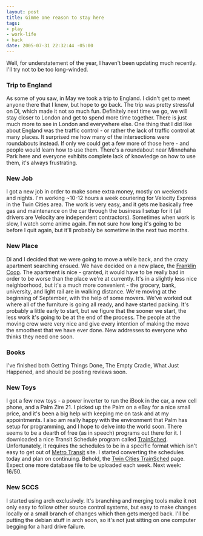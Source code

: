 ```yaml
--- 
layout: post
title: Gimme one reason to stay here
tags: 
- play
- work-life
- hack
date: 2005-07-31 22:32:44 -05:00
---
```

Well, for understatement of the year, I haven't been updating much recently.  I'll try not to be too long-winded.
<h3>Trip to England</h3>
As some of you saw, in May we took a trip to England. I didn't get to meet anyone there that I knew, but hope to go back. The trip was pretty stressful on Di, which made it not so much fun. Definitely next time we go, we will stay closer to London and get to spend more time together. There is just much more to see in London and everywhere else.   One thing that I did like about England was the traffic control - or rather the lack of traffic control at many places.  It surprised me how many of the intersections were roundabouts instead.  If only we could get a few more of those here - and people would learn how to use them.  There's a roundabout near Minnehaha Park here and everyone exhibits complete lack of knowledge on how to use them, it's always frustrating.
<h3>New Job</h3>
I got a new job in order to make some extra money, mostly on weekends and nights.  I'm working ~10-12 hours a week couriering for Velocity Express in the Twin Cities area.  The work is very easy, and it gets me basically free gas and maintenance on the car through the business I setup for it (all drivers are Velocity are independent contractors).  Sometimes when work is slow, I watch some anime again.  I'm not sure how long it's going to be before I quit again, but it'll probably be sometime in the next two months.
<h3>New Place</h3>
Di and I decided that we were going to move a while back, and the crazy apartment searching ensued.  We have decided on a new place, the <a href="http://www.franklin.coop">Franklin Coop</a>.  The apartment is nice - granted, it would have to be really bad in order to be worse than the place we're at currently.  It's in a slightly less nice neighborhood, but it's a much more convenient - the grocery, bank, university, and light rail are in walking distance. We're moving at the beginning of September, with the help of some movers.  We've worked out where all of the furniture is going all ready, and have started packing.  It's probably a little early to start, but we figure that the sooner we start, the less work it's going to be at the end of the process.  The people at the moving crew were very nice and give every intention of making the move the smoothest that we have ever done.  New addresses to everyone who thinks they need one soon.
<h3>Books</h3>
I've finished both Getting Things Done, The Empty Cradle, What Just Happened, and should be posting reviews soon.
<h3>New Toys</h3>
I got a few new toys - a power inverter to run the iBook in the car, a new cell phone, and a Palm Zire 21.  I picked up the Palm on a eBay for a nice small price, and it's been a big help with keeping me on task and at my appointments.  I also am really happy with the environment that Palm has setup for programming, and I hope to delve into the world soon.  There seems to be a dearth of free (as in speech) programs out there for it.  I downloaded a nice Transit Schedule program called <a href="http://trainsched.sourceforge.net/">TrainSched</a>.  Unfortunately, it requires the schedules to be in a specific format which isn't easy to get out of <a href="http://www.metrotransit.org">Metro Transit</a> site.  I started converting the schedules today and plan on continuing.  Behold, the <a href="/node/135">Twin Cities TrainSched</a> page.  Expect one more database file to be uploaded each week.  Next week: 16/50.
<h3>New SCCS</h3>
I started using arch exclusively.  It's branching and merging tools make it not only easy to follow other source control systems, but easy to make changes locally or a small branch of changes which then gets merged back.  I'll be putting the debian stuff in arch soon, so it's not just sitting on one computer begging for a hard drive failure.
